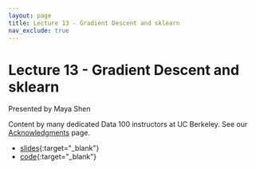 ```yaml
---
layout: page
title: Lecture 13 - Gradient Descent and sklearn
nav_exclude: true
---
```


# Lecture 13 - Gradient Descent and sklearn

Presented by Maya Shen

Content by many dedicated Data 100 instructors at UC Berkeley. See our [Acknowledgments](../../acks) page.

- [slides](){:target="_blank"}
- [code](https://data100.datahub.berkeley.edu/hub/user-redirect/git-pull?repo=https%3A%2F%2Fgithub.com%2FDS-100%2Fsu24-materials&urlpath=lab%2Ftree%2Fsu24-materials%2Flecture%2Flec12%2Flec12.ipynb&branch=main){:target="_blank"}

